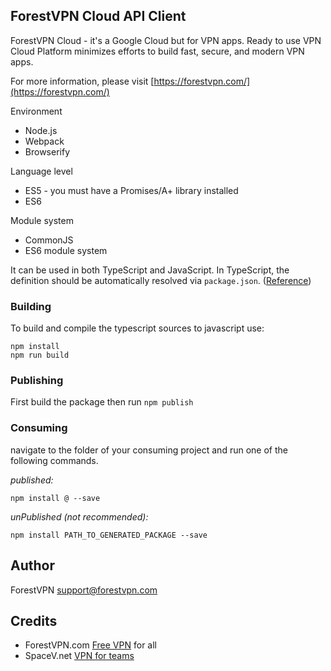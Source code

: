 ## ForestVPN Cloud API Client

ForestVPN Cloud - it's a Google Cloud but for VPN apps. Ready to use VPN Cloud Platform minimizes efforts to build fast,
secure, and modern VPN apps.

For more information, please visit [https://forestvpn.com/](https://forestvpn.com/)


Environment
* Node.js
* Webpack
* Browserify

Language level
* ES5 - you must have a Promises/A+ library installed
* ES6

Module system
* CommonJS
* ES6 module system

It can be used in both TypeScript and JavaScript. In TypeScript, the definition should be automatically resolved via `package.json`. ([Reference](http://www.typescriptlang.org/docs/handbook/typings-for-npm-packages.html))

### Building

To build and compile the typescript sources to javascript use:
```
npm install
npm run build
```

### Publishing

First build the package then run ```npm publish```

### Consuming

navigate to the folder of your consuming project and run one of the following commands.

_published:_

```
npm install @ --save
```

_unPublished (not recommended):_

```
npm install PATH_TO_GENERATED_PACKAGE --save
```

## Author

ForestVPN <support@forestvpn.com>

## Credits

- ForestVPN.com [Free VPN](https://forestvpn.com) for all
- SpaceV.net [VPN for teams](https://spacev.net)